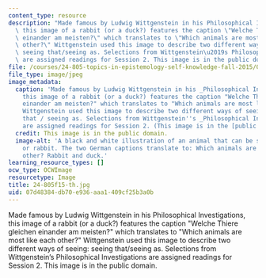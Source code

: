 ```yaml
---
content_type: resource
description: "Made famous by Ludwig Wittgenstein in his Philosophical Investigations,\
  \ this image of a rabbit (or a duck?) features the caption \"Welche Thiere gleichen\
  \ einander am meisten?\" which translates to \"Which animals are most like each\
  \ other?\" Wittgenstein used this image to describe two different ways of seeing:\
  \ seeing that/seeing as. Selections from Wittgenstein\u2019s Philosophical Investigations\
  \ are assigned readings for Session 2. This image is in the public domain."
file: /courses/24-805-topics-in-epistemology-self-knowledge-fall-2015/07d48384db70e936aaa1409cf25b3a0b_24-805f15-th.jpg
file_type: image/jpeg
image_metadata:
  caption: 'Made famous by Ludwig Wittgenstein in his _Philosophical Investigations_,
    this image of a rabbit (or a duck?) features the caption "Welche Thiere gleichen
    einander am meisten?" which translates to "Which animals are most like each other?"
    Wittgenstein used this image to describe two different ways of seeing: seeing
    that / seeing as. Selections from Wittgenstein''s _Philosophical Investigations_
    are assigned readings for Session 2. (This image is in the [public domain](https://commons.wikimedia.org/wiki/File:Kaninchen_und_Ente.png).)'
  credit: This image is in the public domain.
  image-alt: 'A black and white illustration of an animal that can be seen as a duck
    or rabbit. The two German captions translate to: Which animals are most like each
    other? Rabbit and duck.'
learning_resource_types: []
ocw_type: OCWImage
resourcetype: Image
title: 24-805f15-th.jpg
uid: 07d48384-db70-e936-aaa1-409cf25b3a0b
---
```

Made famous by Ludwig Wittgenstein in his Philosophical Investigations, this image of a rabbit (or a duck?) features the caption "Welche Thiere gleichen einander am meisten?" which translates to "Which animals are most like each other?" Wittgenstein used this image to describe two different ways of seeing: seeing that/seeing as. Selections from Wittgenstein’s Philosophical Investigations are assigned readings for Session 2. This image is in the public domain.

